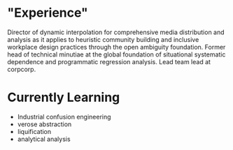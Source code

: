 # "Experience"
Director of dynamic interpolation for comprehensive media distribution and analysis as it applies to heuristic community building and inclusive workplace design practices through the open ambiguity foundation. Former head of technical minutiae at the global foundation of situational systematic dependence and programmatic regression analysis. Lead team lead at corpcorp. 

# Currently Learning
- Industrial confusion engineering
- verose abstraction
- liquification
- analytical analysis
